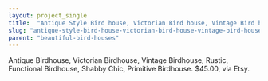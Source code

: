 ```yaml
---
layout: project_single
title:  "Antique Style Bird house, Victorian Bird house, Vintage Bird house, Rustic,Functional Bird house,bird house, Primitive Birdhouse"
slug: "antique-style-bird-house-victorian-bird-house-vintage-bird-house-rusticfunctional-bird-housebird"
parent: "beautiful-bird-houses"
---
```

Antique Birdhouse, Victorian Birdhouse, Vintage Birdhouse, Rustic, Functional Birdhouse, Shabby Chic, Primitive Birdhouse. $45.00, via Etsy.